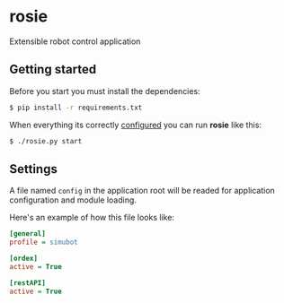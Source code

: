# rosie
Extensible robot control application

## Getting started
Before you start you must install the dependencies:

```sh
$ pip install -r requirements.txt
```

When everything its correctly [configured](#settings) you can run **rosie** like this:

```sh
$ ./rosie.py start
```

## Settings
A file named `config` in the application root will be readed for application configuration and module loading.

Here's an example of how this file looks like:

```cfg
[general]
profile = simubot

[ordex]
active = True

[restAPI]
active = True
```
